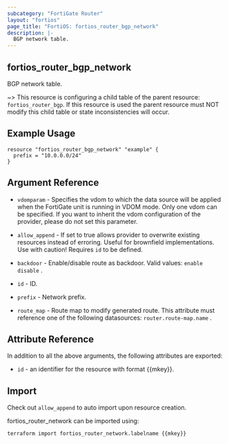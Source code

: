 ```yaml
---
subcategory: "FortiGate Router"
layout: "fortios"
page_title: "FortiOS: fortios_router_bgp_network"
description: |-
  BGP network table.
---
```


## fortios_router_bgp_network
BGP network table.

~> This resource is configuring a child table of the parent resource: `fortios_router_bgp`. If this resource is used the parent resource must NOT modify this child table or state inconsistencies will occur.


## Example Usage

```hcl
resource "fortios_router_bgp_network" "example" {
  prefix = "10.0.0.0/24"
}
```

## Argument Reference
* `vdomparam` - Specifies the vdom to which the data source will be applied when the FortiGate unit is running in VDOM mode. Only one vdom can be specified. If you want to inherit the vdom configuration of the provider, please do not set this parameter.
* `allow_append` - If set to true allows provider to overwrite existing resources instead of erroring. Useful for brownfield implementations. Use with caution! Requires `id` to be defined.

* `backdoor` - Enable/disable route as backdoor. Valid values: `enable` `disable` .
* `id` - ID.
* `prefix` - Network prefix.
* `route_map` - Route map to modify generated route. This attribute must reference one of the following datasources: `router.route-map.name` .

## Attribute Reference

In addition to all the above arguments, the following attributes are exported:
* `id` - an identifier for the resource with format {{mkey}}.

## Import

Check out `allow_append` to auto import upon resource creation.

fortios_router_network can be imported using:
```sh
terraform import fortios_router_network.labelname {{mkey}}
```
